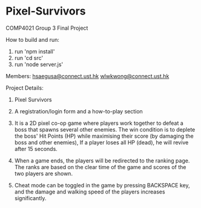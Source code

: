 # Pixel-Survivors
COMP4021 Group 3 Final Project

How to build and run:
1. run 'npm install'
2. run 'cd src' 
3. run 'node server.js'

Members:
hsaegusa@connect.ust.hk
wlwkwong@connect.ust.hk

Project Details:
1. Pixel Survivors

2. A registration/login form and a how-to-play section

3. It is a 2D pixel co-op game where players work together to defeat a boss that spawns several other enemies. The win condition is to deplete the boss' Hit Points (HP) while maximising their score (by damaging the boss and other enemies), If a player loses all HP (dead), he will revive after 15 seconds.

4. When a game ends, the players will be redirected to the ranking page. The ranks are based on the clear time of the game and scores of the two players are shown.

5. Cheat mode can be toggled in the game by pressing BACKSPACE key, and the damage and walking speed of the players increases significantly.
